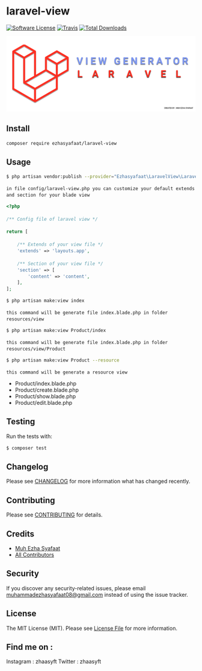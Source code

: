 # laravel-view

[![Software License](https://img.shields.io/badge/license-MIT-brightgreen.svg?style=flat-square)](LICENSE.md)
[![Travis](https://img.shields.io/travis/ezhasyafaat/laravel-view.svg?style=flat-square)]()
[![Total Downloads](https://img.shields.io/packagist/dt/ezhasyafaat/laravel-view.svg?style=flat-square)](https://packagist.org/packages/ezhasyafaat/laravel-view)

<p align="center">
    <img src="asset.png" alt="img-laravel-view">
</p>

## Install
`composer require ezhasyafaat/laravel-view`

## Usage
```bash
$ php artisan vendor:publish --provider="Ezhasyafaat\LaravelView\LaravelViewServiceProvider"
```

`in file config/laravel-view.php you can customize your default extends and section for your blade view`

```php
<?php

/** Config file of laravel view */

return [
    
    /** Extends of your view file */
    'extends' => 'layouts.app',

    /** Section of your view file */
    'section' => [
        'content' => 'content',
    ],
];
```

```bash
$ php artisan make:view index
```

`this command will be generate file index.blade.php in folder resources/view`

```bash
$ php artisan make:view Product/index
```

`this command will be generate file index.blade.php in folder resources/view/Product`

```bash
$ php artisan make:view Product --resource
```


`this command will be generate a resource view`
- Product/index.blade.php
- Product/create.blade.php
- Product/show.blade.php
- Product/edit.blade.php


## Testing
Run the tests with:

``` bash
$ composer test
```

## Changelog
Please see [CHANGELOG](CHANGELOG.md) for more information what has changed recently.

## Contributing
Please see [CONTRIBUTING](CONTRIBUTING.md) for details.

## Credits

- [Muh Ezha Syafaat](https://github.com/ezhasyafaat)
- [All Contributors](https://github.com/ezhasyafaat/laravel-view/contributors)

## Security
If you discover any security-related issues, please email muhammadezhasyafaat08@gmail.com instead of using the issue tracker.

## License
The MIT License (MIT). Please see [License File](/LICENSE.md) for more information.

## Find me on :
Instagram : zhaasyft
Twitter   : zhaasyft